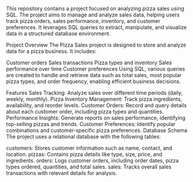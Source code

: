 This repository contains a project focused on analyzing pizza sales using SQL. The project aims to manage and analyze sales data, helping users track pizza orders, sales performance, inventory, and customer preferences. It leverages SQL queries to extract, manipulate, and visualize data in a structured database environment.

Project Overview
The Pizza Sales project is designed to store and analyze data for a pizza business. It includes:

Customer orders
Sales transactions
Pizza types and inventory
Sales performance over time
Customer preferences
Using SQL, various queries are created to handle and retrieve data such as total sales, most popular pizza types, and order frequency, enabling efficient business decisions.

Features
Sales Tracking: Analyze sales over different time periods (daily, weekly, monthly).
Pizza Inventory Management: Track pizza ingredients, availability, and reorder levels.
Customer Orders: Record and query details about each customer order, including pizza types and quantities.
Performance Insights: Generate reports on sales performance, identifying top-selling pizzas and trends.
Customer Preferences: Identify popular combinations and customer-specific pizza preferences.
Database Schema
The project uses a relational database with the following tables:

customers: Stores customer information such as name, contact, and location.
pizzas: Contains pizza details like type, size, price, and ingredients.
orders: Logs customer orders, including order dates, pizza types ordered, quantities, and total sales.
sales: Tracks overall sales transactions with relevant details for analysis.
